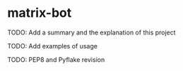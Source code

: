 # matrix-bot

TODO: Add a summary and the explanation of this project

TODO: Add examples of usage

TODO: PEP8 and Pyflake revision
